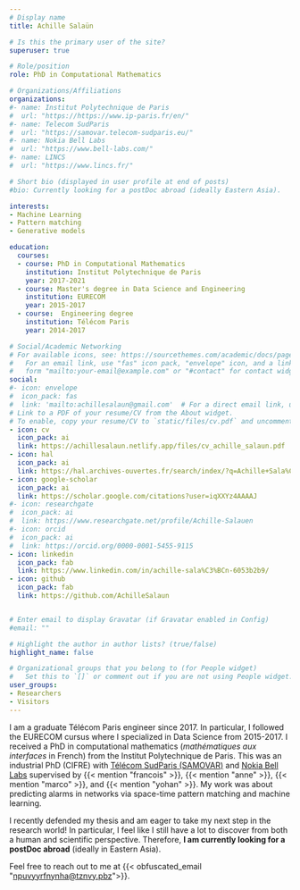 ```yaml
---
# Display name
title: Achille Salaün

# Is this the primary user of the site?
superuser: true

# Role/position
role: PhD in Computational Mathematics

# Organizations/Affiliations
organizations:
#- name: Institut Polytechnique de Paris
#  url: "https://https://www.ip-paris.fr/en/"
#- name: Telecom SudParis
#  url: "https://samovar.telecom-sudparis.eu/"
#- name: Nokia Bell Labs
#  url: "https://www.bell-labs.com/"
#- name: LINCS
#  url: "https://www.lincs.fr/"

# Short bio (displayed in user profile at end of posts)
#bio: Currently looking for a postDoc abroad (ideally Eastern Asia).

interests:
- Machine Learning
- Pattern matching
- Generative models

education:
  courses:
  - course: PhD in Computational Mathematics
    institution: Institut Polytechnique de Paris
    year: 2017-2021
  - course: Master's degree in Data Science and Engineering
    institution: EURECOM
    year: 2015-2017
  - course:  Engineering degree
    institution: Télécom Paris
    year: 2014-2017

# Social/Academic Networking
# For available icons, see: https://sourcethemes.com/academic/docs/page-builder/#icons
#   For an email link, use "fas" icon pack, "envelope" icon, and a link in the
#   form "mailto:your-email@example.com" or "#contact" for contact widget.
social:
#- icon: envelope
#  icon_pack: fas
#  link: 'mailto:achillesalaun@gmail.com'  # For a direct email link, use "mailto:test@example.org".
# Link to a PDF of your resume/CV from the About widget.
# To enable, copy your resume/CV to `static/files/cv.pdf` and uncomment the lines below.
- icon: cv
  icon_pack: ai
  link: https://achillesalaun.netlify.app/files/cv_achille_salaun.pdf
- icon: hal
  icon_pack: ai
  link: https://hal.archives-ouvertes.fr/search/index/?q=Achille+Sala%C3%BCn&authIdHal_s=achille-salaun
- icon: google-scholar
  icon_pack: ai
  link: https://scholar.google.com/citations?user=iqXXYz4AAAAJ
#- icon: researchgate
#  icon_pack: ai
#  link: https://www.researchgate.net/profile/Achille-Salauen
#- icon: orcid
#  icon_pack: ai
#  link: https://orcid.org/0000-0001-5455-9115
- icon: linkedin
  icon_pack: fab
  link: https://www.linkedin.com/in/achille-sala%C3%BCn-6053b2b9/
- icon: github
  icon_pack: fab
  link: https://github.com/AchilleSalaun


# Enter email to display Gravatar (if Gravatar enabled in Config)
#email: ""

# Highlight the author in author lists? (true/false)
highlight_name: false

# Organizational groups that you belong to (for People widget)
#   Set this to `[]` or comment out if you are not using People widget.
user_groups:
- Researchers
- Visitors
---
```


I am a graduate Télécom Paris engineer since 2017.
In particular, I followed the EURECOM cursus where I specialized in Data Science from 2015-2017.
I received a PhD in computational mathematics (_mathématiques aux interfaces_ in French) from the Institut Polytechnique de Paris.
This was an industrial PhD (CIFRE) with [Télécom SudParis (SAMOVAR)](https://samovar.telecom-sudparis.eu/) and [Nokia Bell Labs](https://www.bell-labs.com/) supervised by {{< mention "francois" >}}, {{< mention "anne" >}}, {{< mention "marco" >}}, and {{< mention "yohan" >}}.
My work was about predicting alarms in networks via space-time pattern matching
and machine learning.

I recently defended my thesis and am eager to take my next step in the research world!
In particular, I feel like I still have a lot to discover from both a human and scientific perspective.
Therefore, **I am currently looking for a postDoc abroad** (ideally in Eastern Asia).

Feel free to reach out to me at {{< obfuscated_email "npuvyyrfnynha@tznvy.pbz">}}.
